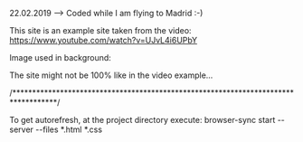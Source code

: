 22.02.2019  --> Coded while I am flying to Madrid :-)


This site is an example site taken from the video: https://www.youtube.com/watch?v=UJvL4i6UPbY

Image used in background: 



The site might not be 100% like in the video example...

/***********************************************************************************/

To get autorefresh, at the project directory execute:
	browser-sync start --server --files *.html *.css
